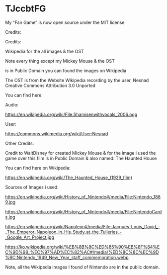 # TJccbtFG
My “Fan Game” is now open source under the MIT license

Credits:

Credits:

Wikipedia for the all images & the OST

Note every thing except my Mickey Mouse & the OST

is in Public Domain you can found the images on Wikipedia

The OST is from the Website Wikipedia recording by the user, Nesnad Creative Commons Attribution 3.0 Unported

You can find here:

Audio:

https://en.wikipedia.org/wiki/File:Shamisenwithvocals_2006.ogg

User:

https://commons.wikimedia.org/wiki/User:Nesnad

Other Credits:

Credit to WaltDisney for created Mickey Mouse & for the image i used the game over this film is in Public Domain & also named: The Haunted House

You can find here on Wikipedia:

https://en.wikipedia.org/wiki/The_Haunted_House_(1929_film)

Sources of Images i used:

https://en.wikipedia.org/wiki/History_of_Nintendo#/media/File:Nintendo_1889.jpg

https://en.wikipedia.org/wiki/History_of_Nintendo#/media/File:NintendoCards.jpg

https://en.wikipedia.org/wiki/Napoleon#/media/File:Jacques-Louis_David_-_The_Emperor_Napoleon_in_His_Study_at_the_Tuileries_-_Google_Art_Project.jpg

https://ko.wikipedia.org/wiki/%EB%8B%8C%ED%85%90%EB%8F%84%EC%9D%98_%EC%97%AD%EC%82%AC#/media/%ED%8C%8C%EC%9D%BC:Nintendo_1949_New_Year_staff_commemoration.webp

Note, all the Wikipedia images I found of Nintendo are in the public domain.
